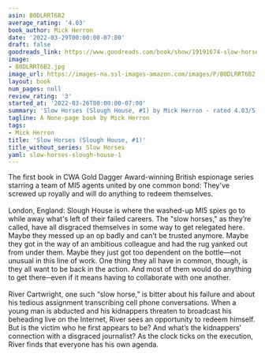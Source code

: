 ```yaml
---
asin: B0DLRRT6B2
average_rating: '4.03'
book_author: Mick Herron
date: '2022-03-29T00:00:00-07:00'
draft: false
goodreads_link: https://www.goodreads.com/book/show/19191674-slow-horses
image:
- B0DLRRT6B2.jpg
image_url: https://images-na.ssl-images-amazon.com/images/P/B0DLRRT6B2.01._SCLZZZZZZZ.jpg
layout: book
num_pages: null
review_rating: '3'
started_at: '2022-03-26T00:00:00-07:00'
summary: 'Slow Horses (Slough House, #1) by Mick Herron - rated 4.03/5 on Goodreads'
tagline: A None-page book by Mick Herron
tags:
- Mick Herron
title: 'Slow Horses (Slough House, #1)'
title_without_series: Slow Horses
yaml: slow-horses-slough-house-1
---
```


The first book in CWA Gold Dagger Award-winning British espionage series starring a team of MI5 agents united by one common bond: They've screwed up royally and will do anything to redeem themselves. <br /><br />London, England: Slough House is where the washed-up MI5 spies go to while away what's left of their failed careers. The "slow horses," as they’re called, have all disgraced themselves in some way to get relegated here. Maybe they messed up an op badly and can't be trusted anymore. Maybe they got in the way of an ambitious colleague and had the rug yanked out from under them. Maybe they just got too dependent on the bottle—not unusual in this line of work. One thing they all have in common, though, is they all want to be back in the action. And most of them would do anything to get there─even if it means having to collaborate with one another.<br /><br />River Cartwright, one such “slow horse,” is bitter about his failure and about his tedious assignment transcribing cell phone conversations. When a young man is abducted and his kidnappers threaten to broadcast his beheading live on the Internet, River sees an opportunity to redeem himself. But is the victim who he first appears to be? And what’s the kidnappers’ connection with a disgraced journalist? As the clock ticks on the execution, River finds that everyone has his own agenda.